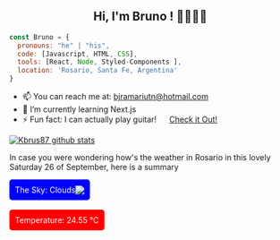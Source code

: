 ### <h2 align="center"> Hi, I'm Bruno ! 👋🐱‍👤👨</h2>

```javascript
const Bruno = {
  pronouns: "he" | "his",
  code: [Javascript, HTML, CSS],
  tools: [React, Node, Styled-Components ],
  location: 'Rosario, Santa Fe, Argentina'
}
```
* 📫 You can reach me at: bjramariutn@hotmail.com <br>
* 🌱 I’m currently learning Next.js <br>
* ⚡ Fun fact: I can actually play guitar! <img src="https://upload.wikimedia.org/wikipedia/commons/thumb/e/e7/Instagram_logo_2016.svg/600px-Instagram_logo_2016.svg.png" height="15px"/> <a href="https://www.instagram.com/p/BX12qjplm1Z/?utm_source=ig_web_copy_link" target=blank data_coment="doesn't work here ¯\_(ツ)_/¯" >Check it Out!</a><br>

[![Kbrus87 github stats](https://github-readme-stats.vercel.app/api?username=kbrus87)](https://github.com/anuraghazra/github-readme-stats)

In case you were wondering how's the weather in Rosario in this lovely Saturday 26 of September, here is a summary <br>
<div style="
            background-color:blue;
            display:flex;
            width:fit-content;
            align-items:center;
            padding:10px;
            border-radius:5px;
            color:white;">The Sky: Clouds  <img src="http://openweathermap.org/img/wn/04d@2x.png" /> </div> <br>
<div style="
            background-color:red;
            display:flex;
            width:fit-content;
            align-items:center;
            padding:10px;
            border-radius:5px;
            color:white;">Temperature: 24.55 °C</div>

